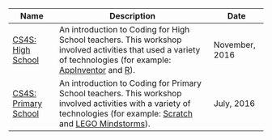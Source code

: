 Name                               |  Description                                                                                                                                                                                                                                  |  Date
-----------------------------------|-----------------------------------------------------------------------------------------------------------------------------------------------------------------------------------------------------------------------------------------------|----------------
[CS4S: High School](/hs-2016/)     |  An introduction to Coding for High School teachers. This workshop involved activities that used a variety of technologies (for example: [AppInventor](http://appinventor.mit.edu/explore/) and [R](https://www.r-project.org/about.html)).   |  November, 2016
[CS4S: Primary School](/ps-2016/)  |  An introduction to Coding for Primary School teachers. This workshop involved activities with a variety of technologies (for example: [Scratch](https://scratch.mit.edu/) and [LEGO Mindstorms](https://www.lego.com/en-us/mindstorms)).     |  July, 2016

